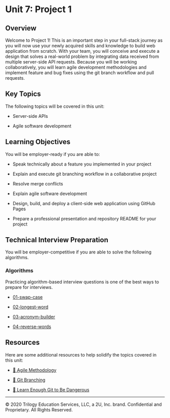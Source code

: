 # Unit 7: Project 1

## Overview
Welcome to Project 1! This is an important step in your full-stack journey as you will now use your newly acquired skills and knowledge to build web application from scratch. With your team, you will conceive and execute a design that solves a real-world problem by integrating data received from multiple server-side API requests. Because you will be working collaboratively, you will learn agile development methodologies and implement feature and bug fixes using the git branch workflow and pull requests.

## Key Topics

The following topics will be covered in this unit:

  * Server-side APIs

  * Agile software development

## Learning Objectives

You will be employer-ready if you are able to:
  
  * Speak technically about a feature you implemented in your project

  * Explain and execute git branching workflow in a collaborative project

  * Resolve merge conflicts

  * Explain agile software development

  * Design, build, and deploy a client-side web application using GitHub Pages

  * Prepare a professional presentation and repository README for your project

## Technical Interview Preparation

You will be employer-competitive if you are able to solve the following algorithms.

### Algorithms

Practicing algorithm-based interview questions is one of the best ways to prepare for interviews. 

  * [01-swap-case](./03-Algorithms/01-swap-case)

  * [02-longest-word](./03-Algorithms/02-longest-word)

  * [03-acronym-builder](./03-Algorithms/03-acronym-builder)

  * [04-reverse-words](./03-Algorithms/04-reverse-words)

## Resources

Here are some additional resources to help solidify the topics covered in this unit:

  * [📖 Agile Methodology](https://en.wikipedia.org/wiki/Agile_software_development)

  * [📖 Git Branching](https://git-scm.com/book/en/v2/Git-Branching-Branching-Workflows)
  
  * [📖 Learn Enough Git to Be Dangerous](https://www.learnenough.com/git-tutorial/getting_started)

---
© 2020 Trilogy Education Services, LLC, a 2U, Inc. brand. Confidential and Proprietary. All Rights Reserved.
